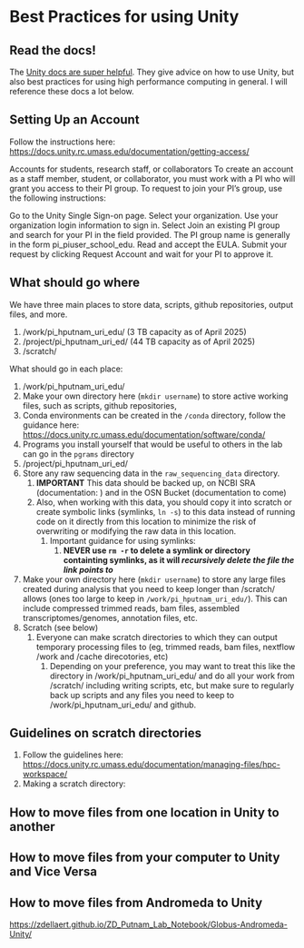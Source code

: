 # Best Practices for using Unity

## Read the docs!

The [Unity docs are super helpful](https://docs.unity.rc.umass.edu/documentation/). They give advice on how to use Unity, but also best practices for using high performance computing in general. I will reference these docs a lot below.

## Setting Up an Account

Follow the instructions here: https://docs.unity.rc.umass.edu/documentation/getting-access/

Accounts for students, research staff, or collaborators
To create an account as a staff member, student, or collaborator, you must work with a PI who will grant you access to their PI group. To request to join your PI’s group, use the following instructions:

Go to the Unity Single Sign-on page.
Select your organization.
Use your organization login information to sign in.
Select Join an existing PI group and search for your PI in the field provided. The PI group name is generally in the form pi_piuser_school_edu.
Read and accept the EULA.
Submit your request by clicking Request Account and wait for your PI to approve it.

## What should go where

We have three main places to store data, scripts, github repositories, output files, and more.

1. /work/pi_hputnam_uri_edu/ (3 TB capacity as of April 2025)
2. /project/pi_hputnam_uri_ed/ (44 TB capacity as of April 2025)
3. /scratch/

What should go in each place:

1. /work/pi_hputnam_uri_edu/
  1. Make your own directory here (`mkdir username`) to store active working files, such as scripts, github repositories, 
  2. Conda environments can be created in the `/conda` directory, follow the guidance here: https://docs.unity.rc.umass.edu/documentation/software/conda/
  3. Programs you install yourself that would be useful to others in the lab can go in the `pgrams` directory
2. /project/pi_hputnam_uri_ed/
  1. Store any raw sequencing data in the `raw_sequencing_data` directory.
      1. **IMPORTANT** This data should be backed up, on NCBI SRA (documentation: ) and in the OSN Bucket (documentation to come)
      2. Also, when working with this data, you should copy it into scratch or create symbolic links (symlinks, `ln -s`) to this data instead of running code on it directly from this location to minimize the risk of overwriting or modifying the raw data in this location.
         1. Important guidance for using symlinks:
             1. **NEVER use `rm -r` to delete a symlink or directory containting symlinks, as it will *recursively delete the file the link points to***
  3. Make your own directory here (`mkdir username`) to store any large files created during analysis that you need to keep longer than /scratch/ allows (ones too large to keep in `/work/pi_hputnam_uri_edu/`). This can include compressed trimmed reads, bam files, assembled transcriptomes/genomes, annotation files, etc.
3. Scratch (see below)
   1. Everyone can make scratch directories to which they can output temporary processing files to (eg, trimmed reads, bam files, nextflow /work and /cache direcotories, etc)
       1. Depending on your preference, you may want to treat this like the directory in /work/pi_hputnam_uri_edu/ and do all your work from /scratch/ including writing scripts, etc, but make sure to regularly back up scripts and any files you need to keep to /work/pi_hputnam_uri_edu/ and github.

## Guidelines on scratch directories
   1. Follow the guidelines here: https://docs.unity.rc.umass.edu/documentation/managing-files/hpc-workspace/
   2. Making a scratch directory:

## How to move files from one location in Unity to another

## How to move files from your computer to Unity and Vice Versa

## How to move files from Andromeda to Unity

https://zdellaert.github.io/ZD_Putnam_Lab_Notebook/Globus-Andromeda-Unity/
